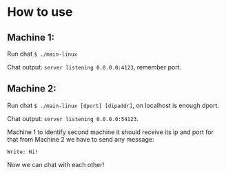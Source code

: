 # How to use

## Machine 1:
Run chat `$ ./main-linux`

Chat output: `server listening 0.0.0.0:4123`, remember port.

## Machine 2:
Run chat `$ ./main-linux [dport] [dipaddr]`, on localhost is enough dport.

Chat output: `server listening 0.0.0.0:54123`.

Machine 1 to identify second machine it should receive its ip and port for that from Machine 2 we have to send any message:

`Write: Hi!`

Now we can chat with each other!
